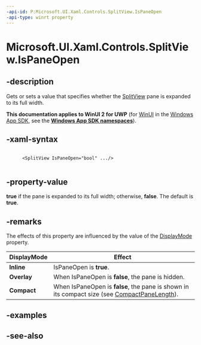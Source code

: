 ```yaml
---
-api-id: P:Microsoft.UI.Xaml.Controls.SplitView.IsPaneOpen
-api-type: winrt property
---
```


<!-- Property syntax
public bool IsPaneOpen { get;  set; }
-->

# Microsoft.UI.Xaml.Controls.SplitView.IsPaneOpen

## -description
Gets or sets a value that specifies whether the [SplitView](splitview.md) pane is expanded to its full width.

**This documentation applies to WinUI 2 for UWP** (for [WinUI](/windows/apps/winui/winui3/) in the [Windows App SDK](/windows/apps/windows-app-sdk/), see the **[Windows App SDK namespaces](/windows/windows-app-sdk/api/winrt/)**).

## -xaml-syntax
```xaml

      <SplitView IsPaneOpen="bool" .../>
    
```


## -property-value
**true** if the pane is expanded to its full width; otherwise, **false**. The default is **true**.

## -remarks

The effects of this property are influenced by the value of the [DisplayMode](splitview_displaymode.md) property.

| DisplayMode | Effect |
|---|---|
| **Inline** | IsPaneOpen is **true**. |
| **Overlay** | When IsPaneOpen is **false**, the pane is hidden. |
| **Compact** | When IsPaneOpen is **false**, the pane is shown in its compact size (see [CompactPaneLength](splitview_compactpanelength.md)). |

## -examples

## -see-also
